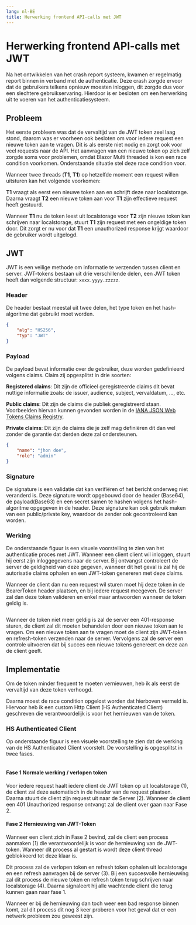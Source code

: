 ```yaml
---
lang: nl-BE
title: Herwerking frontend API-calls met JWT
---
```


# Herwerking frontend API-calls met JWT

Na het ontwikkelen van het crash report systeem, kwamen er regelmatig report binnen in verband met de authenticatie. Deze crash zorgde ervoor dat de gebruikers telkens opnieuw moesten inloggen, dit zorgde dus voor een slechtere gebruikservaring. Hierdoor is er besloten om een herwerking uit te voeren van het authenticatiesysteem.

## Probleem

Het eerste probleem was dat de vervaltijd van de JWT token zeel laag stond, daarom was er voorheen ook besloten om voor iedere request een nieuwe token aan te vragen. Dit is als eerste niet nodig en zorgt ook voor veel requests naar de API. Het aanvragen van een nieuwe token op zich zelf zorgde soms voor problemen, omdat Blazor Multi threaded is kon een race condition voorkomen. Onderstaande situatie stel deze race condition voor.

<Box>

Wanneer twee threads (**T1**, **T1**) op hetzelfde moment een request willen uitsturen kan het volgende voorkomen:

**T1** vraagt als eerst een nieuwe token aan en schrijft deze naar localstorage. Daarna vraagt **T2** een nieuwe token aan voor **T1** zijn effectieve request heeft gestuurd. 

Wanneer **T1** nu de token leest uit localstorage voor **T2** zijn nieuwe token kan schrijven naar localstorage, stuurt **T1** zijn request met een ongeldige token door. Dit zorgt er nu voor dat **T1** een unauthorized response krijgt waardoor de gebruiker wordt uitgelogd.
</Box>

## JWT

JWT is een veilige methode om informatie te verzenden tussen client en server. JWT-tokens bestaan uit drie verschillende delen, een JWT token heeft dan volgende structuur: `xxxx.yyyy.zzzzz`.

### Header

De header bestaat meestal uit twee delen, het type token en het hash-algoritme dat gebruikt moet worden.

```json
{
    "alg": "HS256",
    "typ": "JWT"
}
```

### Payload

De payload bevat informatie over de gebruiker, deze worden gedefinieerd volgens claims. Claim zij opgesplitst in drie soorten:

**Registered claims**: Dit zijn de officieel geregistreerde claims dit bevat nuttige informatie zoals: de issuer, audience, subject, vervaldatum, ..., etc.

**Public claims**: Dit zijn de claims die publiek geregistreerd staan. Voorbeelden hiervan kunnen gevonden worden in de [IANA JSON Web Tokens Claims Registry](https://www.iana.org/assignments/jwt/jwt.xhtml#claims).

**Private claims**: Dit zijn de claims die je zelf mag definiëren dit dan wel zonder de garantie dat derden deze zal ondersteunen.

```json
{
    "name": "jhon doe",
    "role": "admin"
}
```

### Signature

De signature is een validatie dat kan verifiëren of het bericht onderweg niet veranderd is. Deze signature wordt opgebouwd door de header (Base64), de payload(Base63) en een secret samen te hashen volgens het hash-algoritme opgegeven in de header. Deze signature kan ook gebruik maken van een public/private key, waardoor de zender ook gecontroleerd kan worden.

### Werking

De onderstaande figuur is een visuele voorstelling te zien van het authenticatie proces met JWT. Wanneer een client client wil inloggen, stuurt hij eerst zijn inloggegevens naar de server. Bij ontvangst controleert de server de geldigheid van deze gegeven, wanneer dit het geval is zal hij de autorisatie claims ophalen en een JWT-token genereren met deze claims.

Wanneer de client dan nu een request wil sturen moet hij deze token in de BearerToken header plaatsen, en bij iedere request meegeven. De server zal dan deze token valideren en enkel maar antwoorden wanneer de token geldig is. 

<Image
    light="/img/Schemas/JWT.png"
    dark="/img/Schemas/JWTDark.png"
/>

Wanneer de token niet meer geldig is zal de server een 401-response sturen, de client zal dit moeten behandelen door een nieuwe token aan te vragen. Om een nieuwe token aan te vragen moet de client zijn JWT-token en refresh-token verzenden naar de server. Vervolgens zal de server een controle uitvoeren dat bij succes een nieuwe tokens genereert en deze aan de client geeft.

## Implementatie

Om de token minder frequent te moeten vernieuwen, heb ik als eerst de vervaltijd van deze token verhoogd. 

Daarna moest de race condition opgelost worden dat hierboven vermeld is. Hiervoor heb ik een custom Http Client (HS Authenticated Client) geschreven die verantwoordelijk is voor het hernieuwen van de token.

### HS Authenticated Client

Op onderstaande figuur is een visuele voorstelling te zien dat de werking van de HS Authenticated Client voorstelt. De voorstelling is opgesplitst in twee fases.

<Image
    light="/img/Schemas/AuthClientExplained.png"
    dark="/img/Schemas/AuthClientExplainedDark.png"
/>

#### Fase 1 Normale werking / verlopen token

Voor iedere request haalt iedere client de JWT token op uit localstorage (1), de client zal deze automatisch in de header van de request plaatsen. Daarna stuurt de client zijn request uit naar de Server (2). Wanneer de client een 401 Unauthorized response ontvangt zal de client over gaan naar Fase 2. 

#### Fase 2 Hernieuwing van JWT-Token

Wanneer een client zich in Fase 2 bevind, zal de client een process aanmaken (1) die verantwoordelijk is voor de hernieuwing van de JWT-token. Wanneer dit process al gestart is wordt deze client thread geblokkeerd tot deze klaar is.

Dit process zal de verlopen token en refresh token ophalen uit localstorage en een refresh aanvragen bij de server (3). Bij een succesvolle hernieuwing zal dit process de nieuwe token en refresh token terug schrijven naar localstorage (4). Daarna signaleert hij alle wachtende client die terug kunnen gaan naar fase 1. 

Wanneer er bij de hernieuwing dan toch weer een bad response binnen komt, zal dit process dit nog 3 keer proberen voor het geval dat er een netwerk probleem zou geweest zijn.
